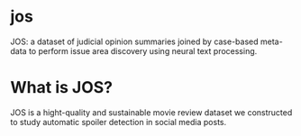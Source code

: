 # jos
JOS: a dataset of judicial opinion summaries joined by case-based meta-data to perform issue area discovery using neural text processing.
# What is JOS?
JOS is a hight-quality and sustainable movie review dataset we constructed to study automatic
spoiler detection in social media posts.
